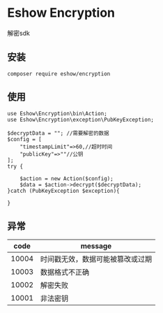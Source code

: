 # Eshow Encryption
解密sdk
## 安装

```
composer require eshow/encryption
```

## 使用

```
use Eshow\Encryption\bin\Action;
use Eshow\Encryption\exception\PubKeyException;

$decryptData = ""; //需要解密的数据
$config = [
    "timestampLimit"=>60,//超时时间
    "publicKey"=>""//公钥
];
try {

    $action = new Action($config);
    $data = $action->decrypt($decryptData);
}catch (PubKeyException $exception){

}
```

## 异常
| code  | message                          |
| ----- | -------------------------------- |
| 10004 | 时间戳无效，数据可能被篡改或过期 |
| 10003 | 数据格式不正确                   |
| 10002 | 解密失败                         |
| 10001 | 非法密钥                         |
